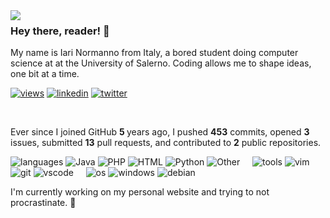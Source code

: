 <img align="left" src="https://github.com/orhun/orhun/assets/48630736/c1c23914-7112-4d22-ba7e-a0662a4706bd">

### Hey there, reader! 👋

My name is Iari Normanno from Italy, a bored student doing computer science at at the University of Salerno.
Coding allows me to shape ideas, one bit at a time.

[![views](https://komarev.com/ghpvc/?username=wassupiari&style=flat&color=313131&label=views&abbreviated=tru)](github.com/wassupiari) [![linkedin](https://img.shields.io/badge/linkedin-313131?style=flat&labelColor=grey)](https://www.linkedin.com/in/iarinormanno/)
[![twitter](https://img.shields.io/badge/twitter-313131?style=flat&logo=x&labelColor=grey)](https://twitter.com/callmejarek)

<br>

Ever since I joined GitHub  <strong>5 </strong> years ago, I pushed <strong>453</strong> commits, opened <strong>3</strong> issues, submitted <strong>13</strong> pull requests, and contributed to <strong>2</strong> public repositories.



![languages](https://img.shields.io/static/v1?label=&message=languages:&color=111&style=flat-square)
![Java](https://img.shields.io/static/v1?logo=Java&label=&message=Java&color=313131&logoColor=AAA&style=flat)
![PHP](https://img.shields.io/static/v1?logo=PHP&label=&message=PHP&color=313131&logoColor=AAA&style=flat)
![HTML](https://img.shields.io/static/v1?logo=HTML&label=&message=HTML&color=313131&logoColor=AAA&style=flat)
![Python](https://img.shields.io/static/v1?logo=Python&label=&message=Python&color=313131&logoColor=AAA&style=flat)
![Other](https://img.shields.io/static/v1?logo=Other&label=&message=Other&color=313131&logoColor=AAA&style=flat)
&nbsp;&nbsp;&nbsp;
![tools](https://img.shields.io/static/v1?label=&message=tools:&color=111&style=flat-square)
![vim](https://img.shields.io/static/v1?logo=vim&label=&message=vim&color=313131&logoColor=AAA&style=flat)
![git](https://img.shields.io/static/v1?logo=git&label=&message=git&color=313131&logoColor=AAA&style=flat)
![vscode](https://img.shields.io/static/v1?logo=visualstudiocode&label=&message=vscode&color=313131&logoColor=AAA&style=flat)
&nbsp;&nbsp;&nbsp;
![os](https://img.shields.io/static/v1?label=&message=OS:&color=111&style=flat-square)
![windows](https://img.shields.io/static/v1?logo=windows&label=&message=windows&color=313131&logoColor=AAA&style=flat)
![debian](https://img.shields.io/static/v1?logo=macOS&label=&message=macOS&color=313131&logoColor=AAA&style=flat)


I'm currently working on my personal website and trying to not procrastinate. 🩶
























